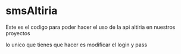 # smsAltiria

Este es el codigo para poder hacer el uso de la api altiria en nuestros proyectos

lo unico que tienes que hacer es modificar el login y pass
